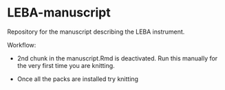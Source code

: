 # LEBA-manuscript

Repository for the manuscript describing the LEBA instrument.

Workflow:

-   2nd chunk in the manuscript.Rmd is deactivated. Run this manually for the very first time you are knitting.

-   Once all the packs are installed try knitting
